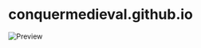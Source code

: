 # conquermedieval.github.io

![Preview](https://drive.google.com/file/d/1Vxw1R9mt4YFEZ64AyyPvrwCsqMLvtcZp/view"Preview!")

